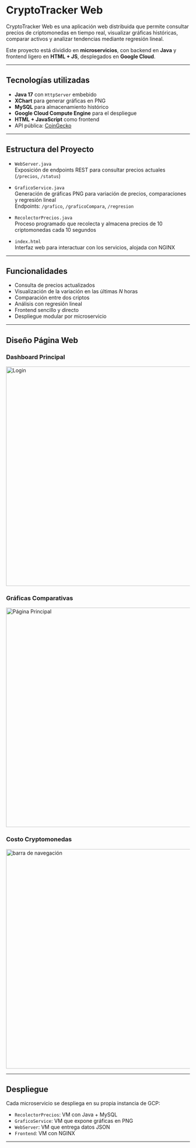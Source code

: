 # CryptoTracker Web

CryptoTracker Web es una aplicación web distribuida que permite consultar precios de criptomonedas en tiempo real, visualizar gráficas históricas, comparar activos y analizar tendencias mediante regresión lineal.

Este proyecto está dividido en **microservicios**, con backend en **Java** y frontend ligero en **HTML + JS**, desplegados en **Google Cloud**.

---

## Tecnologías utilizadas

- **Java 17** con `HttpServer` embebido
- **XChart** para generar gráficas en PNG
- **MySQL** para almacenamiento histórico
- **Google Cloud Compute Engine** para el despliegue
- **HTML + JavaScript** como frontend
- API pública: [CoinGecko](https://www.coingecko.com/)

---

## Estructura del Proyecto

- `WebServer.java`  
  Exposición de endpoints REST para consultar precios actuales (`/precios`, `/status`)

- `GraficoService.java`  
  Generación de gráficas PNG para variación de precios, comparaciones y regresión lineal  
  Endpoints: `/grafico`, `/graficoCompara`, `/regresion`

- `RecolectorPrecios.java`  
  Proceso programado que recolecta y almacena precios de 10 criptomonedas cada 10 segundos

- `index.html`  
  Interfaz web para interactuar con los servicios, alojada con NGINX

---

## Funcionalidades

- Consulta de precios actualizados
- Visualización de la variación en las últimas _N_ horas
- Comparación entre dos criptos
- Análisis con regresión lineal
- Frontend sencillo y directo
- Despliegue modular por microservicio

---
## Diseño Página Web

<h3> Dashboard Principal</h3>
<img src="/assets/img/DashboardCrypto.png" alt="Login" width="600"/>

<h3> Gráficas Comparativas</h3>
<img src="/assets/img/GraficasCrypto.png" alt="Página Principal" width="600"/>

<h3> Costo Cryptomonedas</h3>
<img src="/assets/img/CostoCryptos.png" alt="barra de navegación" width="600"/>

---
## Despliegue

Cada microservicio se despliega en su propia instancia de GCP:

- `RecolectorPrecios`: VM con Java + MySQL
- `GraficoService`: VM que expone gráficas en PNG
- `WebServer`: VM que entrega datos JSON
- `Frontend`: VM con NGINX

---
